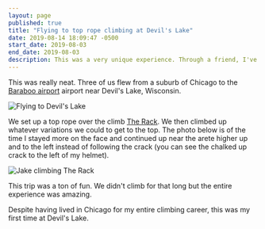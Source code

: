 ```yaml
---
layout: page
published: true
title: "Flying to top rope climbing at Devil's Lake"
date: 2019-08-14 18:09:47 -0500
start_date: 2019-08-03
end_date: 2019-08-03
description: This was a very unique experience. Through a friend, I've managed to connect with a pilot and the three of us flew to Devil's Lake State Park and did some top rope climbing. This was my first time climbing at Devil's Lake.
---
```


This was really neat.
Three of us flew from a suburb of Chicago to the [Baraboo airport](https://www.airnav.com/airport/KDLL) airport near Devil's Lake, Wisconsin.

![Flying to Devil's Lake](/images/flying-to-devils-lake.png)

We set up a top rope over the climb [The Rack](https://www.mountainproject.com/route/105730388/the-rack).
We then climbed up whatever variations we could to get to the top.
The photo below is of the time I stayed more on the face and continued up near the arete higher up and to the left instead of following the crack (you can see the chalked up crack to the left of my helmet).


![Jake climbing The Rack](/images/jake-climbing-devils-lake.png)

This trip was a ton of fun.
We didn't climb for that long but the entire experience was amazing.

Despite having lived in Chicago for my entire climbing career, this was my first time at Devil's Lake.
